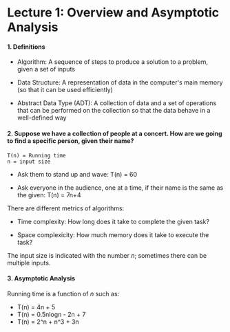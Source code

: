 # Lecture 1: Overview and Asymptotic Analysis

#### 1. Definitions

  * Algorithm: A sequence of steps to produce a solution to a problem, given a set of inputs

  * Data Structure: A representation of data in the computer's main memory (so that it can be used efficiently)

  * Abstract Data Type (ADT): A collection of data and a set of operations that can be performed on the collection so that the data behave in a well-defined way

#### 2. Suppose we have a collection of people at a concert. How are we going to find a specific person, given their name?

```
T(n) = Running time
n = input size
```

  * Ask them to stand up and wave: T(n) = 60

  * Ask everyone in the audience, one at a time, if their name is the same as the given: T(n) = 7n+4

There are different metrics of algorithms:

* Time complexity: How long does it take to complete the given task?

* Space complexicity: How much memory does it take to execute the task?

The input size is indicated with the number *n*; sometimes there can be multiple inputs.

#### 3. Asymptotic Analysis

Running time is a function of *n* such as:
  
  * T(n) = 4n + 5
  * T(n) = 0.5nlogn - 2n + 7
  * T(n) = 2^n + n^3 + 3n
